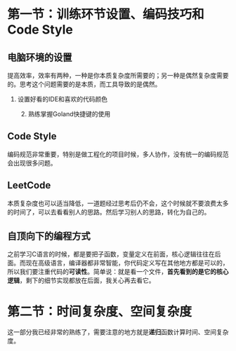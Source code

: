 # 第一节：训练环节设置、编码技巧和Code Style



## 电脑环境的设置

​	提高效率，效率有两种，一种是你本质复杂度所需要的；另一种是偶然复杂度需要的。思考这个问题需要的是本质，而工具导致的是偶然。

1.  设置好看的IDE和喜欢的代码颜色

 	2. 熟练掌握Goland快捷键的使用



## Code Style

​	编码规范非常重要，特别是做工程化的项目时候，多人协作，没有统一的编码规范会出现很多问题。



## LeetCode

​	本质复杂度也可以适当降低，一道题经过思考后仍不会，这个时候就不要浪费太多的时间了，可以去看看别人的思路。然后学习别人的思路，转化为自己的。



## 自顶向下的编程方式

​	之前学习C语言的时候，都是要把子函数，变量定义在前面，核心逻辑往往在后面。而现在高级语言，编译器都非常智能，你代码定义写在其他地方都是可以的，所以我们要注重代码的**可读性**。简单说：就是看一个文件，**首先看到的是它的核心逻辑**，剩下的细节实现都放在后面，我关心再去看它。





# 第二节：时间复杂度、空间复杂度

​	这一部分我已经非常的熟练了，需要注意的地方就是**递归**函数计算时间、空间复杂度。
